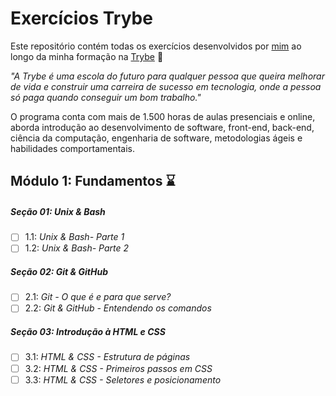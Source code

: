 # Exercícios Trybe

Este repositório contém todas os exercícios desenvolvidos por [mim](www.linkedin.com/in/marcelaadriany-andrade) ao longo da minha formação na [Trybe](https://www.betrybe.com/) :rocket:

_"A Trybe é uma escola do futuro para qualquer pessoa que queira melhorar de vida e construir uma carreira de sucesso em tecnologia, onde a pessoa só paga quando conseguir um bom trabalho."_

O programa conta com mais de 1.500 horas de aulas presenciais e online, aborda introdução ao desenvolvimento de software, front-end, back-end, ciência da computação, engenharia de software, metodologias ágeis e habilidades comportamentais.

## Módulo 1: Fundamentos :hourglass:

##### Seção 01: Unix & Bash

- [ ] 1.1: _Unix & Bash- Parte 1_
- [ ] 1.2: _Unix & Bash- Parte 2_

##### Seção 02: Git & GitHub

- [ ] 2.1: _Git - O que é e para que serve?_
- [ ] 2.2: _Git & GitHub - Entendendo os comandos_

##### Seção 03: Introdução à HTML e CSS

- [ ] 3.1: _HTML & CSS - Estrutura de páginas_
- [ ] 3.2: _HTML & CSS - Primeiros passos em CSS_
- [ ] 3.3: _HTML & CSS - Seletores e posicionamento_